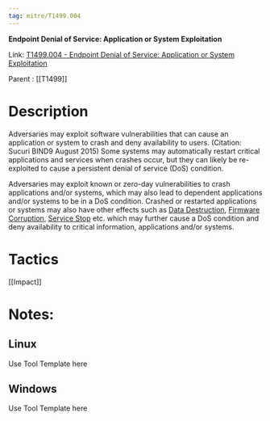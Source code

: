 ```yaml
---
tag: mitre/T1499.004
---
```


**Endpoint Denial of Service: Application or System Exploitation**

Link: [T1499.004 - Endpoint Denial of Service: Application or System Exploitation](https://attack.mitre.org/techniques/T1499/004)

Parent : [[T1499]]


# Description

Adversaries may exploit software vulnerabilities that can cause an application or system to crash and deny availability to users. (Citation: Sucuri BIND9 August 2015) Some systems may automatically restart critical applications and services when crashes occur, but they can likely be re-exploited to cause a persistent denial of service (DoS) condition.

Adversaries may exploit known or zero-day vulnerabilities to crash applications and/or systems, which may also lead to dependent applications and/or systems to be in a DoS condition. Crashed or restarted applications or systems may also have other effects such as [Data Destruction](https://attack.mitre.org/techniques/T1485), [Firmware Corruption](https://attack.mitre.org/techniques/T1495), [Service Stop](https://attack.mitre.org/techniques/T1489) etc. which may further cause a DoS condition and deny availability to critical information, applications and/or systems. 

# Tactics


[[Impact]]


# Notes:

## Linux

Use Tool Template here

## Windows

Use Tool Template here